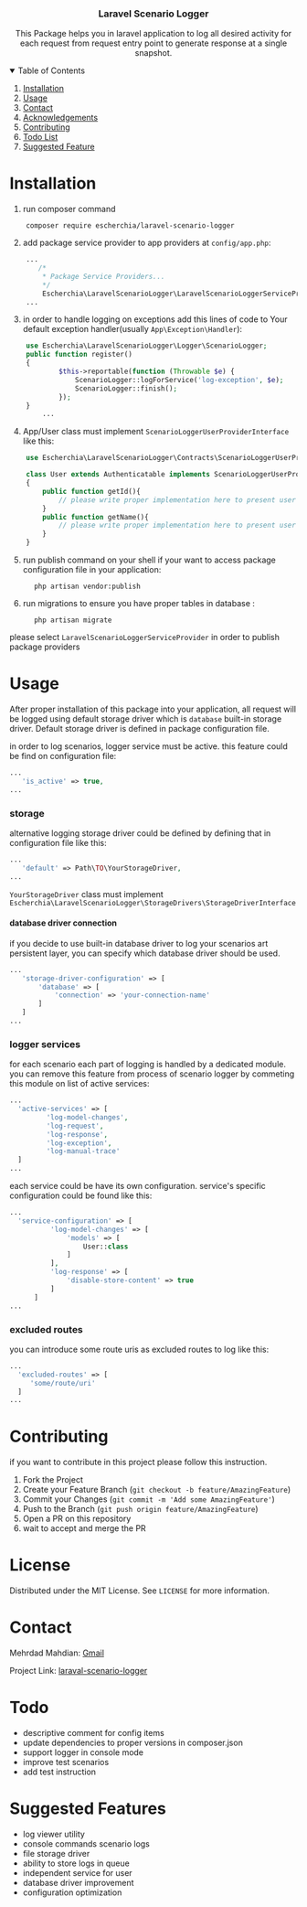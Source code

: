 <p align="center">
  <h3 align="center">Laravel Scenario Logger</h3>

  <p align="center">
    This Package helps you in laravel application to log all desired activity for each request from request entry point to generate response at a single snapshot. 
  </p>
</p>



<!-- TABLE OF CONTENTS -->
<details open="open">
  <summary>Table of Contents</summary>
  <ol>
    <li><a href="#installation">Installation</a></li>
    <li><a href="#usage">Usage</a></li>
    <li><a href="#contact">Contact</a></li>
    <li><a href="#acknowledgements">Acknowledgements</a></li>
    <li><a href="#contributing">Contributing</a></li>
    <li><a href="#todo">Todo List</a></li>
    <li><a href="#Suggested Features">Suggested Feature</a></li>
  </ol>
</details>

# Installation

1. run composer command
```shell script
    composer require escherchia/laravel-scenario-logger
```

2. add package service provider to app providers at `config/app.php`:
```php
    ...
       /*
        * Package Service Providers...
        */
        Escherchia\LaravelScenarioLogger\LaravelScenarioLoggerServiceProvider::class
    ...
```

3. in order to handle logging on exceptions add this lines of code to Your default exception handler(usually `App\Exception\Handler`):

```php
    use Escherchia\LaravelScenarioLogger\Logger\ScenarioLogger;
    public function register()
    {
            $this->reportable(function (Throwable $e) {
                ScenarioLogger::logForService('log-exception', $e);
                ScenarioLogger::finish();
            });
    }
        ...
```

4. App/User class must implement `ScenarioLoggerUserProviderInterface` like this:

```php
    use Escherchia\LaravelScenarioLogger\Contracts\ScenarioLoggerUserProviderInterface;

    class User extends Authenticatable implements ScenarioLoggerUserProviderInterface 
    {
        public function getId(){
            // please write proper implementation here to present user id
        }
        public function getName(){
            // please write proper implementation here to present user name
        }
    }
```

5. run publish command on your shell if your want to access package configuration file in your application:

```shell script
      php artisan vendor:publish
```

6. run migrations to ensure you have proper tables in database :

```shell script
      php artisan migrate
```


please select `LaravelScenarioLoggerServiceProvider` in order to publish package providers



<!-- USAGE EXAMPLES -->
# Usage

  After proper installation of this package into your application, all request will
   be logged using default storage driver which is `database` built-in storage driver. 
   Default storage driver is defined in package configuration file.
   
   in order to log scenarios, logger service must be active. this feature could be find on 
   configuration file:
```php
...
   'is_active' => true,
...
```
   
 ### storage 
 alternative logging storage driver could be defined by defining 
 that in configuration file like this:
 
 ```php
...
    'default' => Path\TO\YourStorageDriver,
...
```

`YourStorageDriver` class must implement `Escherchia\LaravelScenarioLogger\StorageDrivers\StorageDriverInterface`

#### database driver connection
if you decide to use built-in database driver to log your scenarios art persistent layer, you can specify
which database driver should be used.
 ```php
...
    'storage-driver-configuration' => [
        'database' => [
            'connection' => 'your-connection-name'
        ]   
    ]
...
```
 ### logger services
 
 for each scenario each part of logging is handled by a dedicated module. 
 you can remove this feature from process of scenario logger by commeting this module on list of active services:
```php
...
  'active-services' => [
         'log-model-changes',
         'log-request',
         'log-response',
         'log-exception',
         'log-manual-trace'
  ]
...
```
each service could be have its own configuration. service's specific configuration could be found like this:

```php
...
  'service-configuration' => [
          'log-model-changes' => [
              'models' => [
                  User::class
              ]
          ],
          'log-response' => [
              'disable-store-content' => true
          ]
      ]
...
```

### excluded routes
you can introduce some route uris as excluded routes to log like this:
```php
...
  'excluded-routes' => [
     'some/route/uri'
  ]
...
```

<!-- CONTRIBUTING -->
# Contributing

if you want to contribute in this project please follow this instruction.

1. Fork the Project
2. Create your Feature Branch (`git checkout -b feature/AmazingFeature`)
3. Commit your Changes (`git commit -m 'Add some AmazingFeature'`)
4. Push to the Branch (`git push origin feature/AmazingFeature`)
5. Open a PR on this repository
6. wait to accept and merge the PR

<!-- LICENSE -->
# License

Distributed under the MIT License. See `LICENSE` for more information.

<!-- CONTACT -->
# Contact

Mehrdad Mahdian: [Gmail](mahdian.mhd@gmail.com)

Project Link: [laraval-scenario-logger](https://github.com/escherchia/laraval-scenario-logger)


# Todo
- descriptive comment for config items
- update dependencies to proper versions in composer.json
- support logger in console mode
- improve test scenarios
- add test instruction

# Suggested Features

- log viewer utility
- console commands scenario logs
- file storage driver
- ability to store logs in queue
- independent service for user
- database driver improvement
- configuration optimization


